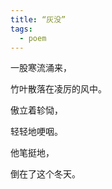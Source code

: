 ```yaml
---
title: “灰没”
tags:
  - poem
---
```


一股寒流涌来，<br>

竹叶散落在凌厉的风中。<br>

傲立着轸恸，<br>

轻轻地哽咽。<br>

他笔挺地，<br>

倒在了这个冬天。